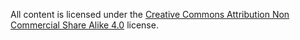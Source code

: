 All content is licensed under the [Creative Commons Attribution Non Commercial Share Alike 4.0](https://creativecommons.org/licenses/by-nc-sa/3.0/) license.